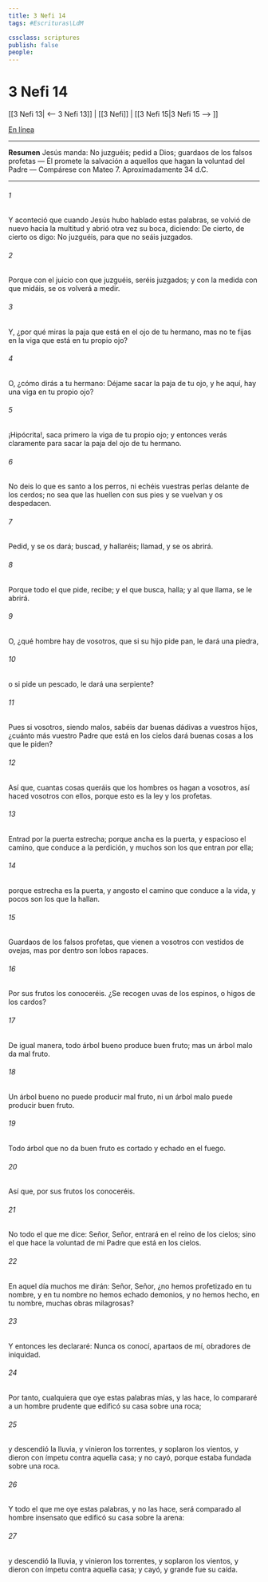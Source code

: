 ```yaml
---
title: 3 Nefi 14
tags: #Escrituras\LdM

cssclass: scriptures
publish: false
people:
---
```


# 3 Nefi 14
[[3 Nefi 13| <-- 3 Nefi 13]] | [[3 Nefi]] | [[3 Nefi 15|3 Nefi 15 --> ]]

[En línea](https://churchofjesuschrist.org/study/scriptures/bofm/3-ne/14?lang=spa)

---
__Resumen__
Jesús manda: No juzguéis; pedid a Dios; guardaos de los falsos profetas — Él promete la salvación a aquellos que hagan la voluntad del Padre — Compárese con Mateo 7. Aproximadamente 34 d.C.

---
###### 1 
Y aconteció que cuando Jesús hubo hablado estas palabras, se volvió de nuevo hacia la multitud y abrió otra vez su boca, diciendo: De cierto, de cierto os digo: No juzguéis, para que no seáis juzgados.

###### 2 
Porque con el juicio con que juzguéis, seréis juzgados; y con la medida con que midáis, se os volverá a medir.

###### 3 
Y, ¿por qué miras la paja que está en el ojo de tu hermano, mas no te fijas en la viga que está en tu propio ojo?

###### 4 
O, ¿cómo dirás a tu hermano: Déjame sacar la paja de tu ojo, y he aquí, hay una viga en tu propio ojo?

###### 5 
¡Hipócrita!, saca primero la viga de tu propio ojo; y entonces verás claramente para sacar la paja del ojo de tu hermano.

###### 6 
No deis lo que es santo a los perros, ni echéis vuestras perlas delante de los cerdos; no sea que las huellen con sus pies y se vuelvan y os despedacen.

###### 7 
Pedid, y se os dará; buscad, y hallaréis; llamad, y se os abrirá.

###### 8 
Porque todo el que pide, recibe; y el que busca, halla; y al que llama, se le abrirá.

###### 9 
O, ¿qué hombre hay de vosotros, que si su hijo pide pan, le dará una piedra,

###### 10 
o si pide un pescado, le dará una serpiente?

###### 11 
Pues si vosotros, siendo malos, sabéis dar buenas dádivas a vuestros hijos, ¿cuánto más vuestro Padre que está en los cielos dará buenas cosas a los que le piden?

###### 12 
Así que, cuantas cosas queráis que los hombres os hagan a vosotros, así haced vosotros con ellos, porque esto es la ley y los profetas.

###### 13 
Entrad por la puerta estrecha; porque ancha es la puerta, y espacioso el camino, que conduce a la perdición, y muchos son los que entran por ella;

###### 14 
porque estrecha es la puerta, y angosto el camino que conduce a la vida, y pocos son los que la hallan.

###### 15 
Guardaos de los falsos profetas, que vienen a vosotros con vestidos de ovejas, mas por dentro son lobos rapaces.

###### 16 
Por sus frutos los conoceréis. ¿Se recogen uvas de los espinos, o higos de los cardos?

###### 17 
De igual manera, todo árbol bueno produce buen fruto; mas un árbol malo da mal fruto.

###### 18 
Un árbol bueno no puede producir mal fruto, ni un árbol malo puede producir buen fruto.

###### 19 
Todo árbol que no da buen fruto es cortado y echado en el fuego.

###### 20 
Así que, por sus frutos los conoceréis.

###### 21 
No todo el que me dice: Señor, Señor, entrará en el reino de los cielos; sino el que hace la voluntad de mi Padre que está en los cielos.

###### 22 
En aquel día muchos me dirán: Señor, Señor, ¿no hemos profetizado en tu nombre, y en tu nombre no hemos echado demonios, y no hemos hecho, en tu nombre, muchas obras milagrosas?

###### 23 
Y entonces les declararé: Nunca os conocí, apartaos de mí, obradores de iniquidad.

###### 24 
Por tanto, cualquiera que oye estas palabras mías, y las hace, lo compararé a un hombre prudente que edificó su casa sobre una roca;

###### 25 
y descendió la lluvia, y vinieron los torrentes, y soplaron los vientos, y dieron con ímpetu contra aquella casa; y no cayó, porque estaba fundada sobre una roca.

###### 26 
Y todo el que me oye estas palabras, y no las hace, será comparado al hombre insensato que edificó su casa sobre la arena:

###### 27 
y descendió la lluvia, y vinieron los torrentes, y soplaron los vientos, y dieron con ímpetu contra aquella casa; y cayó, y grande fue su caída.

